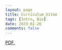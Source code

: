 ```yaml
---
layout: page
title: Curriculum_Vitae
tags: [Intro, Bio]
date: 2023-01-26
comments: false
---
```


<a href="https://ryanhchung.github.io/cv/CV_Heechul_Chung.pdf" target="_blank">PDF.</a>
